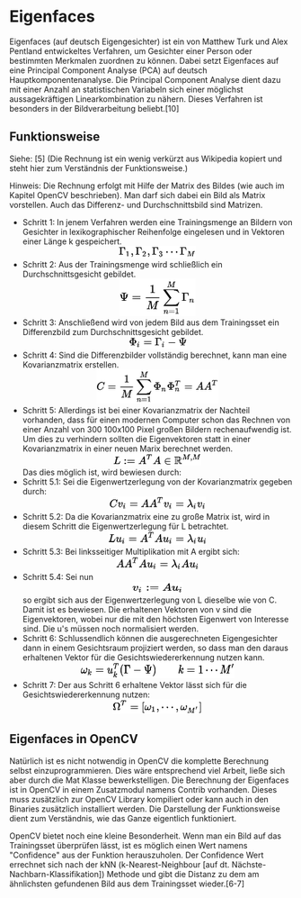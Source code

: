 # Eigenfaces
Eigenfaces (auf deutsch Eigengesichter) ist ein von Matthew Turk und Alex Pentland entwickeltes Verfahren, um Gesichter einer Person oder bestimmten Merkmalen zuordnen zu können. Dabei setzt Eigenfaces auf eine Principal Component Analyse (PCA) auf deutsch Hauptkomponentenanalyse. Die Principal Component Analyse dient dazu mit einer Anzahl an statistischen Variabeln sich einer möglichst aussagekräftigen Linearkombination zu nähern. Dieses Verfahren ist besonders in der Bildverarbeitung beliebt.[10]

## Funktionsweise
Siehe: [5] (Die Rechnung ist ein wenig verkürzt aus Wikipedia kopiert und steht hier zum Verständnis der Funktionsweise.)

Hinweis: Die Rechnung erfolgt mit Hilfe der Matrix des Bildes (wie auch im Kapitel OpenCV beschrieben). Man darf sich dabei ein Bild als Matrix vorstellen. Auch das Differenz- und Durchschnittsbild sind Matrizen.

* Schritt 1: In jenem Verfahren werden eine Trainingsmenge an Bildern von Gesichter in lexikographischer Reihenfolge eingelesen und in Vektoren einer Länge k gespeichert.
<br><center><img height=21px width=137px src="/assets/einlesen.png" /></center>
* Schritt 2: Aus der Trainingsmenge wird schließlich ein Durchschnittsgesicht gebildet.
<br><center><img height=66px width=135px src="/assets/durchschnittsgesicht.png"></center>
* Schritt 3: Anschließend wird von jedem Bild aus dem Trainingsset ein Differenzbild zum Durchschnittsgesicht gebildet.
<br><center><img height=21px width=102px src="/assets/differenzgesicht.png"></center>
* Schritt 4: Sind die Differenzbilder vollständig berechnet, kann man eine Kovarianzmatrix erstellen.
<br><center><img height=61px width=217px src="/assets/kovarianzmatrix.png"></center>
* Schritt 5: Allerdings ist bei einer Kovarianzmatrix der Nachteil vorhanden, dass für einen modernen Computer schon das Rechnen von einer Anzahl von 300 100x100 Pixel großen Bildern rechenaufwendig ist. Um dies zu verhindern sollten die Eigenvektoren statt in einer Kovarianzmatrix in einer neuen Marix berechnet werden.
<br><center><img height=22px width=157px src="/assets/neue_matrix.png"></center>
Das dies möglich ist, wird bewiesen durch:
 * Schritt 5.1: Sei die Eigenwertzerlegung von der Kovarianzmatrix gegeben durch:
<br><center><img height=25 width=172 src="/assets/eigenwertzerlegungC.png"></center>
 * Schritt 5.2: Da die Kovarianzmatrix eine zu große Matrix ist, wird in diesem Schritt die Eigenwertzerlegung für L betrachtet.
<br><center><img height=25 width=176 src="/assets/eigenwertzerlegungL.png"></center>
 * Schritt 5.3: Bei linksseitiger Multiplikation mit A ergibt sich:
<br><center><img height=25 width=148 src="/assets/linksseitigMulti.png"></center>
 * Schritt 5.4: Sei nun <center><img height=21 width=90 src="/assets/beweis.png"><br></center>
so ergibt sich aus der Eigenwertzerlegung von L dieselbe wie von C. Damit ist es bewiesen. Die erhaltenen Vektoren von v sind die Eigenvektoren, wobei nur die mit den höchsten Eigenwert von Interesse sind. Die u's müssen noch normalisiert werden.
* Schritt 6: Schlussendlich können die ausgerechneten Eigengesichter dann in einem Gesichtsraum projiziert werden, so dass man den daraus erhaltenen Vektor für die Gesichtswiedererkennung nutzen kann.
<br><center><img height=29px width=274px src="/assets/projizieren.png"></center>
* Schritt 7: Der aus Schritt 6 erhaltene Vektor lässt sich für die Gesichtswiedererkennung nutzen:
<br><center><img height=26px width=159px src="/assets/gesichtswiedererkennung.png"></center>

## Eigenfaces in OpenCV
Natürlich ist es nicht notwendig in OpenCV die komplette Berechnung selbst einzuprogrammieren. Dies wäre entsprechend viel Arbeit, ließe sich aber durch die Mat Klasse bewerkstelligen. Die Berechnung der Eigenfaces ist in OpenCV in einem Zusatzmodul namens Contrib vorhanden. Dieses muss zusätzlich zur OpenCV Library kompiliert oder kann auch in den Binaries zusätzlich installiert werden. Die Darstellung der Funktionsweise dient zum Verständnis, wie das Ganze eigentlich funktioniert.

OpenCV bietet noch eine kleine Besonderheit. Wenn man ein Bild auf das Trainingsset überprüfen lässt, ist es möglich einen Wert namens "Confidence" aus der Funktion herauszuholen. Der Confidence Wert errechnet sich nach der kNN (k-Nearest-Neighbour [auf dt. Nächste-Nachbarn-Klassifikation]) Methode und gibt die Distanz zu dem am ähnlichsten gefundenen Bild aus dem Trainingsset wieder.[6-7]
